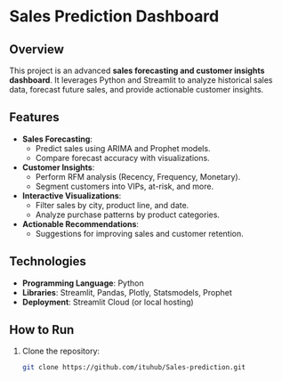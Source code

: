 # Sales Prediction Dashboard

## Overview
This project is an advanced **sales forecasting and customer insights dashboard**. It leverages Python and Streamlit to analyze historical sales data, forecast future sales, and provide actionable customer insights.

## Features
- **Sales Forecasting**:
  - Predict sales using ARIMA and Prophet models.
  - Compare forecast accuracy with visualizations.
- **Customer Insights**:
  - Perform RFM analysis (Recency, Frequency, Monetary).
  - Segment customers into VIPs, at-risk, and more.
- **Interactive Visualizations**:
  - Filter sales by city, product line, and date.
  - Analyze purchase patterns by product categories.
- **Actionable Recommendations**:
  - Suggestions for improving sales and customer retention.

## Technologies
- **Programming Language**: Python
- **Libraries**: Streamlit, Pandas, Plotly, Statsmodels, Prophet
- **Deployment**: Streamlit Cloud (or local hosting)

## How to Run
1. Clone the repository:
   ```bash
   git clone https://github.com/ituhub/Sales-prediction.git
